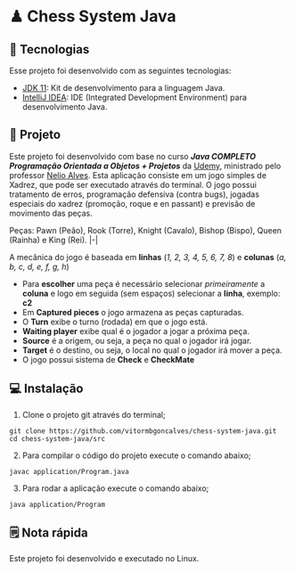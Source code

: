# ♟ Chess System Java

## 🚀 Tecnologias

Esse projeto foi desenvolvido com as seguintes tecnologias:

- [JDK 11](https://www.oracle.com/br/java/technologies/javase-jdk11-downloads.html): Kit de desenvolvimento para a linguagem Java.
- [IntelliJ IDEA](https://www.jetbrains.com/pt-br/idea/): IDE (Integrated Development Environment) para desenvolvimento Java.

## 💾 Projeto
Este projeto foi desenvolvido com base no curso  *__Java COMPLETO Programação Orientada a Objetos + Projetos__* da [Udemy](https://www.udemy.com/course/java-curso-completo/), ministrado pelo professor [Nelio Alves](https://github.com/acenelio).
Esta aplicação consiste em um jogo simples de Xadrez, que pode ser executado através do terminal. O jogo possui tratamento de erros, programação defensiva (contra bugs), jogadas especiais do xadrez (promoção, roque e en passant) e previsão de movimento das peças.

Peças: Pawn (Peão), Rook (Torre), Knight (Cavalo), Bishop (Bispo), Queen (Rainha) e King (Rei).
|-|

A mecânica do jogo é baseada em **linhas** (_1, 2, 3, 4, 5, 6, 7, 8_) e **colunas** (_a, b, c, d, e, f, g, h_)
- Para **escolher** uma peça é necessário selecionar _primeiramente_ a **coluna** e logo em seguida (sem espaços) selecionar a **linha**, exemplo: **c2**
- Em **Captured pieces** o jogo armazena as peças capturadas.
- O **Turn** exibe o turno (rodada) em que o jogo está.
- **Waiting player** exibe qual é o jogador a jogar a próxima peça.
- **Source** é a origem, ou seja, a peça no qual o jogador irá jogar.
- **Target** é o destino, ou seja, o local no qual o jogador irá mover a peça.
- O jogo possui sistema de **Check** e **CheckMate**

## 💻  Instalação

1. Clone o projeto git através do terminal;

```shell
git clone https://github.com/vitormbgoncalves/chess-system-java.git
cd chess-system-java/src
```

2. Para compilar o código do projeto execute o comando abaixo;

```shell
javac application/Program.java
```

3. Para rodar a aplicação execute o comando abaixo;

```shell
java application/Program
```

## 🗒 Nota rápida

Este projeto foi desenvolvido e executado no Linux.
